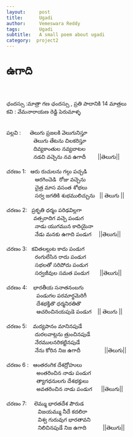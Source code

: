 ```yaml
---
layout:     post
title:      Ugadi
author:     Vemeswara Reddy
tags: 		Ugadi
subtitle:  	A small poem about ugadi
category:  project2
---
```

# ఉగాది 

<div dir="ltr" style="text-align: left;" trbidi="on">
<br />
<br />
ఛ&#3074;దస&#3149;స&#3137; :మ&#3134;త&#3149;ర&#3134; గణ ఛ&#3074;దస&#3149;స&#3137; , ప&#3149;రత&#3135; ప&#3134;ద&#3134;న&#3135;క&#3135; 14 మ&#3134;త&#3149;రల&#3137;<br />
కవ&#3135; : వ&#3143;మన&#3134;ర&#3134;యణ ర&#3142;డ&#3149;డ&#3135; ప&#3142;ర&#3137;మ&#3134;ళ&#3149;ళ<br />
<br />
<br />
పల&#3149;లవ&#3135; :&nbsp; &nbsp; &nbsp; త&#3142;ల&#3137;గ&#3137; ప&#3149;రజలక&#3135; వ&#3142;ల&#3137;గ&#3137;న&#3135;స&#3149;త&#3138;<br />
&nbsp; &nbsp; &nbsp; &nbsp; &nbsp; &nbsp; &nbsp; &nbsp; &nbsp; త&#3142;ల&#3137;గ&#3137; త&#3143;టన&#3137; చ&#3135;లకర&#3135;స&#3149;త&#3138;<br />
&nbsp; &nbsp; &nbsp; &nbsp; &nbsp; &nbsp; &nbsp; &nbsp; &nbsp; ద&#3135;వ&#3149;యక&#3134;&#3074;త&#3137;ల నవ&#3149;యబ&#3134;టల<br />
&nbsp; &nbsp; &nbsp; &nbsp; &nbsp; &nbsp; &nbsp; &nbsp; &nbsp; నడచ&#3135; వచ&#3149;చ&#3142;న&#3137; నవ ఉగ&#3134;ద&#3136;&nbsp; &nbsp; &nbsp; &nbsp;&nbsp;||త&#3142;ల&#3137;గ&#3137;||<br />
<br />
చరణ&#3074; 1:&nbsp; &nbsp;ఆర&#3137; ర&#3137;చ&#3137;లన&#3137; గల&#3149;గ&#3137; పచ&#3149;చడ&#3135;<br />
&nbsp; &nbsp; &nbsp; &nbsp; &nbsp; &nbsp; &nbsp; &nbsp; &nbsp; &nbsp;ఆరగ&#3135;&#3074;చ&#3142;డ&#3135;&nbsp; ర&#3147;జ&#3137; వచ&#3149;చ&#3142;న&#3137;<br />
&nbsp; &nbsp; &nbsp; &nbsp; &nbsp; &nbsp; &nbsp; &nbsp; &nbsp; &nbsp;చ&#3144;త&#3149;ర మ&#3134;స వస&#3074;త శ&#3147;భల&#3137;<br />
&nbsp; &nbsp; &nbsp; &nbsp; &nbsp; &nbsp; &nbsp; &nbsp; &nbsp; &nbsp;సర&#3149;వ జగత&#3135;క&#3135; శ&#3137;భమ&#3137;ల&#3135;చ&#3149;చ&#3137;న&#3137;&nbsp; &nbsp;|| త&#3142;ల&#3137;గ&#3137; ||<br />
<br />
చరణ&#3074; 2:&nbsp; &nbsp;ప&#3149;రక&#3139;త&#3135; ధర&#3149;మ&#3074; పర&#3135;ఢవ&#3135;ల&#3149;లగ&#3134;&nbsp;<br />
&nbsp; &nbsp; &nbsp; &nbsp; &nbsp; &nbsp; &nbsp; &nbsp; &nbsp; వత&#3149;సర&#3134;ద&#3135;గ వచ&#3149;చ&#3142;&nbsp;ప&#3074;డ&#3137;గ<br />
&nbsp; &nbsp; &nbsp; &nbsp; &nbsp; &nbsp; &nbsp; &nbsp; &nbsp; &nbsp;న&#3134;డ&#3137; య&#3137;గమ&#3137;న క&#3134;ద&#3135;య&#3144;న&#3134;<br />
&nbsp; &nbsp; &nbsp; &nbsp; &nbsp; &nbsp; &nbsp; &nbsp; &nbsp; &nbsp;న&#3143;డ&#3137; మనక&#3137; ఉగ&#3134;ద&#3135; ప&#3074;డ&#3137;గ&nbsp; &nbsp; &nbsp;||త&#3142;ల&#3137;గ&#3137;||<br />
<br />
చరణ&#3074; 3:&nbsp; &nbsp;కవ&#3135;తలల&#3149;ల&#3137;ట క&#3134;ద&#3137; ప&#3074;డ&#3137;గ&nbsp;<br />
&nbsp; &nbsp; &nbsp; &nbsp; &nbsp; &nbsp; &nbsp; &nbsp; &nbsp; &nbsp;ర&#3074;గ&#3137;ల&#3143;స&#3135;న ర&#3134;ద&#3137; ప&#3074;డ&#3137;గ<br />
&nbsp; &nbsp; &nbsp; &nbsp; &nbsp; &nbsp; &nbsp; &nbsp; &nbsp; &nbsp;సభలత&#3147; సర&#3135;ప&#3147;ద&#3137; ప&#3074;డ&#3137;గ&nbsp;<br />
&nbsp; &nbsp; &nbsp; &nbsp; &nbsp; &nbsp; &nbsp; &nbsp; &nbsp; &nbsp;సర&#3149;వజ&#3136;వ&#3137;ల సమత ప&#3074;డ&#3137;గ&nbsp; &nbsp; &nbsp; &nbsp;||త&#3142;ల&#3137;గ&#3137;||<br />
<br />
చరణ&#3074; 4:&nbsp; &nbsp; భ&#3134;రత&#3136;య సన&#3134;తన&#3074;బగ&#3137;<br />
&nbsp; &nbsp; &nbsp; &nbsp; &nbsp; &nbsp; &nbsp; &nbsp; &nbsp; &nbsp; ప&#3074;డ&#3137;గల పరమ&#3134;ర&#3149;థమ&#3142;ర&#3135;గ&#3136;<br />
&nbsp; &nbsp; &nbsp; &nbsp; &nbsp; &nbsp; &nbsp; &nbsp; &nbsp; &nbsp; ద&#3143;శభక&#3149;త&#3135;త&#3146; ధర&#3149;మన&#3135;రత&#3135;త&#3146;<br />
&nbsp; &nbsp; &nbsp; &nbsp; &nbsp; &nbsp; &nbsp; &nbsp; &nbsp; &nbsp; ఆచర&#3135;&#3074;చ&#3135;నయప&#3137;డ&#3142; ప&#3074;డ&#3137;గ&nbsp; &nbsp; || త&#3142;ల&#3137;గ&#3137; ||<br />
<br />
చరణ&#3074; 5:&nbsp; &nbsp; మద&#3149;యప&#3134;న&#3074; మ&#3134;న&#3135;నప&#3137;డ&#3143;<br />
&nbsp; &nbsp; &nbsp; &nbsp; &nbsp; &nbsp; &nbsp; &nbsp; &nbsp; &nbsp;ద&#3137;రలవ&#3134;ట&#3149;లన&#3137; త&#3149;ర&#3137;&#3074;చ&#3135;నప&#3137;డ&#3143;<br />
&nbsp; &nbsp; &nbsp; &nbsp; &nbsp; &nbsp; &nbsp; &nbsp; &nbsp; &nbsp;న&#3143;రమ&#3137;లనర&#3135;కట&#3149;ట&#3135;నప&#3137;డ&#3143;<br />
&nbsp; &nbsp; &nbsp; &nbsp; &nbsp; &nbsp; &nbsp; &nbsp; &nbsp; &nbsp;న&#3143;న&#3137; క&#3147;ర&#3135;న న&#3135;జ ఉగ&#3134;ద&#3136;&nbsp; &nbsp; &nbsp; &nbsp; &nbsp; &nbsp; &nbsp; &nbsp; ||త&#3142;ల&#3137;గ&#3137;||<br />
<br />
చరణ&#3074; 6 :&nbsp; &nbsp;ఆ&#3074;తర&#3074;గ&#3135;క ద&#3143;శద&#3149;ర&#3147;హ&#3137;ల&#3137;&nbsp;<br />
&nbsp; &nbsp; &nbsp; &nbsp; &nbsp; &nbsp; &nbsp; &nbsp; &nbsp; &nbsp; అ&#3074;తర&#3135;&#3074;చ&#3135;న న&#3134;డ&#3137; ప&#3074;డ&#3137;గ&nbsp;<br />
&nbsp; &nbsp; &nbsp; &nbsp; &nbsp; &nbsp; &nbsp; &nbsp; &nbsp; &nbsp; త&#3149;య&#3134;గధన&#3137;లగ&#3137; ద&#3143;శభక&#3149;త&#3137;ల&#3137;<br />
&nbsp; &nbsp; &nbsp; &nbsp; &nbsp; &nbsp; &nbsp; &nbsp; &nbsp; &nbsp; అవతర&#3135;&#3074;చ&#3135;న న&#3134;డ&#3137; ప&#3074;డ&#3137;గ&nbsp; &nbsp; &nbsp; ||త&#3142;ల&#3137;గ&#3137;||<br />
<br />
చరణ&#3074; 7:&nbsp; &nbsp; &nbsp;ల&#3142;మ&#3149;మ&#3137; భ&#3134;రతద&#3143;శ ప&#3148;ర&#3137;డ<br />
&nbsp; &nbsp; &nbsp; &nbsp; &nbsp; &nbsp; &nbsp; &nbsp; &nbsp; &nbsp; &nbsp;వ&#3135;జయమ&#3149;మ&#3137; న&#3136;ద&#3143; కదల&#3135;ర&#3134;<br />
&nbsp; &nbsp; &nbsp; &nbsp; &nbsp; &nbsp; &nbsp; &nbsp; &nbsp; &nbsp; &nbsp;వ&#3135;శ&#3149;వ గ&#3137;ర&#3137;వ&#3137;గ భ&#3134;రత&#3134;వన&#3135;<br />
&nbsp; &nbsp; &nbsp; &nbsp; &nbsp; &nbsp; &nbsp; &nbsp; &nbsp; &nbsp; &nbsp;న&#3135;ల&#3135;చ&#3135;నప&#3137;డ&#3143; న&#3135;జ ఉగ&#3134;ద&#3135;&nbsp; &nbsp; &nbsp; &nbsp; &nbsp; &nbsp;||త&#3142;ల&#3137;గ&#3137;||&nbsp;</div>

